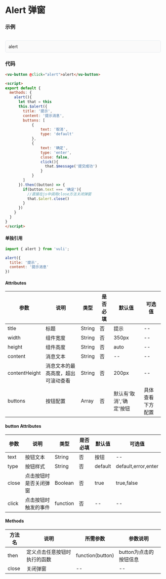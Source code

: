 # Alert 弹窗

### 示例

<br>
<div style="border:1px solid #e4e7ed;border-radius:5px;padding:10px;background-color:#FAFAFA;">
  <vu-button @click="alert">alert</vu-button>
</div>

<script>
import message from '../.vuepress/components/message/index.js'
import Alert from '../.vuepress/components/alert/index.js'
export default {
  methods: {
    alert(){
      Alert({
        title: '提示',
        content: '提示消息',
        buttons: [
            {
                text: '取消',
                type: 'default'
            },
            {
                text: '确定',
                type: 'enter',
                close: false,
                click(){
                  message('提交成功')
                }
            }
        ]
      }).then((button) => {
        if(button.text === '确定'){
          Alert.close()
        }
      })
    }
  }
}
</script>

### 代码
```html
<vu-button @click="alert">alert</vu-button>

<script>
export default {
  methods: {
    alert(){
      let that = this
      this.$alert({
        title: '提示',
        content: '提示消息',
        buttons: [
            {
                text: '取消',
                type: 'default'
            },
            {
                text: '确定',
                type: 'enter',
                close: false,
                click(){
                  that.$message('提交成功')
                }
            }
        ]
      }).then((button) => {
        if(button.text === '确定'){
          //直接在js中调用close方法关闭弹窗
          that.$alert.close()
        }
      })
    }
  }
}
</script>
```

#### 单独引用
```js
import { alert } from 'vuli';

alert({
  title: '提示',
  content: '提示消息'
})
```

#### Attributes
| 参数 | 说明 | 类型 | 是否必填 | 默认值 | 可选值 |
| ---  | --- | ---  | ---      | ---   | ---   |
| title | 标题 | String | 否 | 提示 | -- |
| width | 组件宽度 | String | 否 | 350px | -- |
| height | 组件高度 | String | 否 | auto | -- |
| content | 消息文本 | String | 否 | -- | -- |
| contentHeight | 消息文本的最高高度，超出可滚动查看 | String | 否 | 200px | -- |
| buttons | 按钮配置 | Array | 否 | 默认有'取消','确定'按钮 | 具体查看下方配置 |


#### button Attributes
| 参数 | 说明 | 类型 | 是否必填 | 默认值 | 可选值 |
| ---  | --- | ---  | ---      | ---   | ---   |
| text | 按钮文本 | String | 否 | 按钮 | -- |
| type | 按钮样式 | String | 否 | default | default,error,enter |
| close | 点击按钮时是否关闭弹窗 | Boolean | 否 | true | true,false |
| click | 点击按钮时触发的事件 | function | 否 | -- | -- |



#### Methods
| 方法名 | 说明 | 所需参数 | 参数说明 |
|  ---  | ---  | ---  | --- |
| then | 定义点击任意按钮时执行的函数 | function(button)  | button为点击的按钮信息 |
| close | 关闭弹窗 | --  | -- |